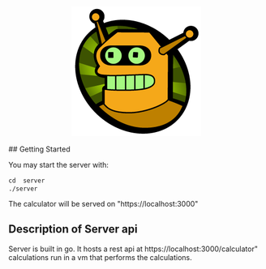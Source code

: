 <p align="center">
  <img src="assets/images/Calculon.png" alt="Calculon" />
</p>
## Getting Started

You may start the server with:
```
cd  server
./server

```
The calculator will be served on "https://localhost:3000"

## Description of Server api
Server is built in go. It hosts a  rest api at  https://localhost:3000/calculator"
calculations run in a vm that performs the calculations.